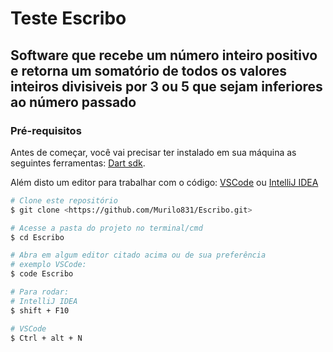 # Teste Escribo

## Software que recebe um número inteiro positivo e retorna um somatório de todos os valores inteiros divisiveis por 3 ou 5 que sejam inferiores ao número passado

### Pré-requisitos

Antes de começar, você vai precisar ter instalado em sua máquina as seguintes ferramentas:
[Dart sdk](https://dart.dev/get-dart).

Além disto um editor para trabalhar com o código:
[VSCode](https://code.visualstudio.com/) ou
[IntelliJ IDEA](https://www.jetbrains.com/pt-br/idea/)

```bash
# Clone este repositório
$ git clone <https://github.com/Murilo831/Escribo.git>

# Acesse a pasta do projeto no terminal/cmd
$ cd Escribo

# Abra em algum editor citado acima ou de sua preferência 
# exemplo VSCode:
$ code Escribo

# Para rodar:
# IntelliJ IDEA
$ shift + F10

# VSCode
$ Ctrl + alt + N
```
